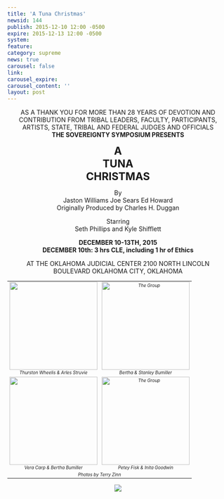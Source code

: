 ```yaml
---
title: 'A Tuna Christmas'
newsid: 144
publish: 2015-12-10 12:00 -0500
expire: 2015-12-13 12:00 -0500
system: 
feature: 
category: supreme
news: true
carousel: false
link: 
carousel_expire: 
carousel_content: ''
layout: post
---
```

<style>
	.tuna-wrapper {
		text-align: center;
	}
	.tuna-title {
		font-size: 24px;
	}
	.photos {
		font-size: 10px;
		line-height: 12px;
		text-align: center;
		font-style: italic;
		width: 600px;
		margin: auto;
	}
	.photos td {
		vertical-align: top;
	}	
</style>
<div class="tuna-wrapper">

<p class="tuna-heading">AS A THANK YOU FOR MORE THAN 28 YEARS OF DEVOTION AND CONTRIBUTION FROM TRIBAL LEADERS, FACULTY, PARTICIPANTS, ARTISTS, STATE, TRIBAL AND FEDERAL JUDGES AND OFFICIALS<br>
<strong>THE SOVEREIGNTY SYMPOSIUM PRESENTS</strong></p>
<p><strong class="tuna-title">A <br/>TUNA <br/>CHRISTMAS</strong></p>
<p>By<br>
Jaston Williams Joe Sears Ed Howard  <br>
Originally Produced by Charles H. Duggan</p>
<p>Starring<br>
Seth Phillips and Kyle Shifflett</p>
<p><strong>DECEMBER 10-13TH, 2015</strong>
<br /><strong>DECEMBER 10th: 3 hrs CLE, including 1 hr of Ethics</strong></p>
<p>AT THE OKLAHOMA JUDICIAL CENTER 2100 NORTH LINCOLN BOULEVARD OKLAHOMA CITY, OKLAHOMA</p>
<table class="photos">
	<tr>
		<td><img style="height: 200px;" alt="" src="http://www.oscn.net/images/news/tuna-christmas-0027.jpg" /><br />
			Thurston Wheelis & Arles Struvie
		</td>
		<td><img style="height: 200px;" alt="The Group" src="http://www.oscn.net/images/news/tuna-christmas-0109.jpg" /><br />
			Bertha & Stanley Bumiller
		</td>
	</tr>
	<tr>
		<td><img style="height: 200px;" alt="" src="http://www.oscn.net/images/news/tuna-christmas-0150.jpg" /><br />
			Vera Carp & Bertha Bumiller
		</td>
		<td><img style="height: 200px;" alt="The Group" src="http://www.oscn.net/images/news/tuna-christmas-0305.jpg" /><br />
			Petey Fisk & Inita Goodwin
		</td>
	</tr>
	<tr>
		<td colspan=2>Photos by Terry Zinn</td>
	</tr>
</table>

<p><img src="http://www.oscn.net/assets/img/tuna-christmas.jpg" /></p>
</div>